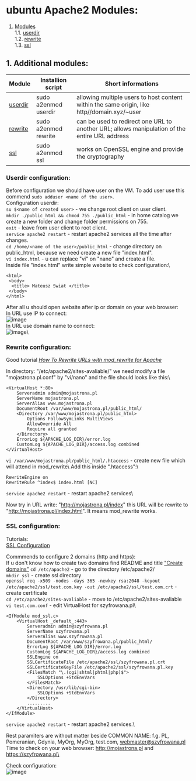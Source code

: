 # ubuntu Apache2 Modules:
1. [Modules](#modules)\
1.1. [userdir](#userdir)\
1.2. [rewrite](#rewrite)\
1.3. [ssl](#ssl)

## 1. Additional modules: <a name="modules"></a>

| Module   | Installion script       | Short informations |
|---------|----------------------|-------------------|
| [userdir](#userdir) | sudo a2enmod userdir |      allowing multiple users to host content within the same origin, like http//domain.xyz/~user             |
| [rewrite](#rewrite) | sudo a2enmod rewrite |     can be used to redirect one URL to another URL; allows manipulation of the entire URL address     | 
| [ssl](#ssl)     | sudo a2enmod ssl     |           works on OpenSSL engine and provide the cryptography        |

### Userdir configuration: <a name="userdir"></a>

Before configuration we should have user on the VM. To add user use this commend ```sudo adduser <name of the user>```.\
Configuration userdir:\
```su $<name of created user>``` - we change root client on user client.\
```mkdir ./public_html && chmod 755 ./public_html``` - in home catalog we create a new folder and change folder permissions on 755.\
```exit``` - leave from user client to root client.\
```service apache2 restart``` - restart apache2 services all the time after changes.\
```cd /home/<name of the user>/public_html``` - change directory on public_html, because we need create a new file "index.html".\
```vi index.html``` - u can replace "vi" on "nano" and create a file.\
Inside file "index.html" write simple website to check configuration:\
```
<html>
 <body>
  <title> Mateusz Swiat </title>
 </body>
</html>
```

After all u should open website after ip or domain on your web browser:\
In URL use IP to connect:\
![image](https://github.com/BeNNeTTcik/ubuntu_apache/assets/42866234/0fcc56a5-c390-4844-a2b8-b119465f2cf9)\
In URL use domain name to connect:\
![image](https://github.com/BeNNeTTcik/ubuntu_apache/assets/42866234/d9fa587a-db84-4efd-bc19-963453cc256f)\

### Rewrite configuration: <a name="rewrite"></a>

Good tutorial *[How To Rewrite URLs with mod_rewrite for Apache](https://www.digitalocean.com/community/tutorials/how-to-rewrite-urls-with-mod_rewrite-for-apache-on-ubuntu-16-04)*

In directory: "/etc/apache2/sites-avaliable/" we need modify a file "mojastrona.pl.conf" by "vi/nano" and the file should looks like this:\
```
<VirtualHost *:80>
	Serveradmin admin@mojastrona.pl
	ServerName mojastrona.pl
	ServerAlias www.mojastrona.pl
	DocumentRoot /var/www/mojastrona.pl/public_html/
	<Directory /var/www/mojastrona.pl/public_html>
   		Options FollowSymLinks MultiViews
   		AllowOverride All
  		Require all granted
	</Directory>
	ErrorLog ${APACHE_LOG_DIR}/error.log
	CustomLog ${APACHE_LOG_DIR}/access.log combined
</VirtualHost>
```
```vi /var/www/mojastrona.pl/public_html/.htaccess``` - create new file which will attend in mod_rewrite\ 
Add this inside ".htaccess":\
```
RewriteEngine on
RewriteRule ^index$ index.html [NC]
```
```service apache2 restart``` - restart apache2 services\

Now try in URL write: "http://mojastrona.pl/index" this URL will be rewrite to "http://mojastrona.pl/index.html". It means mod_rewrite works.

### SSL configuration: <a name="ssl"></a>
Tutorials:\
[SSL Configuration](https://www.youtube.com/watch?v=rgBY6phztlk)

Commmends to configure 2 domains (http and https):\
If u don't know how to create two domains find README and title ["Create domains"](README.md) 
```cd /etc/apache2``` - go to the directory /etc/apache2/\
```mkdir ssl``` - create ssl directory\
```openssl req -x509 -nodes -days 365 -newkey rsa:2048 -keyout /etc/apache2/ssl/test.com.key -out /etc/apache2/ssl/test.com.crt``` - create certificate\
```cd /etc/apache2/sites-avaliable``` - move to /etc/apache2/sites-avaliable\
```vi test.com.conf``` - edit VirtualHost for szyfrowana.pl\
```
<IfModule mod_ssl.c>
 	<VirtualHost _default_:443>
		Serveradmin admin@szyfrowana.pl
		ServerName szyfrowana.pl
		ServerAlias www.szyfrowana.pl
		DocumentRoot /var/www/szyfrowana.pl/public_html/
		ErrorLog ${APACHE_LOG_DIR}/error.log
		CustomLog ${APACHE_LOG_DIR}/access.log combined
		SSLEngine on
		SSLCertificateFile /etc/apache2/ssl/szyfrowana.pl.crt
		SSLCertificateKeyFile /etc/apache2/ssl/szyfrowana.pl.key
		<FilesMatch "\.(cgi|shtml|phtml|php)$">
			SSLOptions +StdEnvVars
		</FilesMatch>
		<Directory /usr/lib/cgi-bin>
			SSLOptions +StdEnvVars
		</Directory>
		.........
	</VirtualHost>
</IfModule>
```
```service apache2 restart``` - restart apache2 services.\

Rest paramiters are without matter beside COMMON NAME: f.g. PL, Pomeranian, Gdynia, MyOrg, MyOrg, test.com, webmaster@szyfrowana.pl\
Time to check on your web browser: http://mojastrona.pl and https://szyfrowana.pl\

Check configuration:\
![image](https://github.com/BeNNeTTcik/ubuntu_apache/assets/42866234/3627b289-4863-4173-9c3c-ef2b86418c80)
